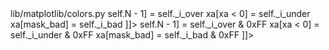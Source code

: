 <change>
<file change-number-for-this-file="1">lib/matplotlib/colors.py</file>
<original line-count="14" no-ellipsis="true"><![CDATA[
        xa[xa > self.N - 1] = self._i_over
        xa[xa < 0] = self._i_under
        xa[mask_bad] = self._i_bad
]]></original>
<modified no-ellipsis="true"><![CDATA[
        xa[xa > self.N - 1] = self._i_over & 0xFF
        xa[xa < 0] = self._i_under & 0xFF
        xa[mask_bad] = self._i_bad & 0xFF
]]></modified>
</change>